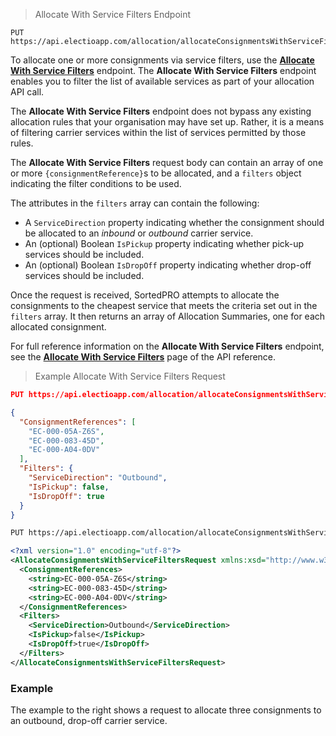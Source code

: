 > Allocate With Service Filters Endpoint
```
PUT https://api.electioapp.com/allocation/allocateConsignmentsWithServiceFilters
```

To allocate one or more consignments via service filters, use the **[Allocate With Service Filters](https://docs.electioapp.com/#/api/AllocateWithServiceFilters)** endpoint. The **Allocate With Service Filters** endpoint enables you to filter the list of available services as part of your allocation API call.

<aside class="note">
  The <strong>Allocate With Service Filters</strong> endpoint does not bypass any existing allocation rules that your organisation may have set up. Rather, it is a means of filtering carrier services within the list of services permitted by those rules.
</aside>

The **Allocate With Service Filters** request body can contain an array of one or more `{consignmentReference}`s to be allocated, and a `filters` object indicating the filter conditions to be used.

The attributes in the `filters` array can contain the following:

* A `ServiceDirection` property indicating whether the consignment should be allocated to an _inbound_ or _outbound_ carrier service.
* An (optional) Boolean `IsPickup` property indicating whether pick-up services should be included.
* An (optional) Boolean `IsDropOff` property indicating whether drop-off services should be included. 

Once the request is received, SortedPRO attempts to allocate the consignments to the cheapest service that meets the criteria set out in the `filters` array. It then returns an array of Allocation Summaries, one for each allocated consignment. 

<aside class="note">
  For full reference information on the <strong>Allocate With Service Filters</strong> endpoint, see the <strong><a href="https://docs.electioapp.com/#/api/AllocateWithServiceFilters">Allocate With Service Filters</a></strong> page of the API reference. 
</aside>

> Example Allocate With Service Filters Request

```json
PUT https://api.electioapp.com/allocation/allocateConsignmentsWithServiceFilters

{
  "ConsignmentReferences": [
    "EC-000-05A-Z6S",
    "EC-000-083-45D",
    "EC-000-A04-0DV"
  ],
  "Filters": {
    "ServiceDirection": "Outbound",
    "IsPickup": false,
    "IsDropOff": true
  }
}
```
```xml
PUT https://api.electioapp.com/allocation/allocateConsignmentsWithServiceFilters

<?xml version="1.0" encoding="utf-8"?>
<AllocateConsignmentsWithServiceFiltersRequest xmlns:xsd="http://www.w3.org/2001/XMLSchema" xmlns:xsi="http://www.w3.org/2001/XMLSchema-instance" xmlns="http://electioapp.com/schemas/v1.1/MPD.Electio.SDK.DataTypes.Consignments">
  <ConsignmentReferences>
    <string>EC-000-05A-Z6S</string>
    <string>EC-000-083-45D</string>
    <string>EC-000-A04-0DV</string>
  </ConsignmentReferences>
  <Filters>
    <ServiceDirection>Outbound</ServiceDirection>
    <IsPickup>false</IsPickup>
    <IsDropOff>true</IsDropOff>
  </Filters>
</AllocateConsignmentsWithServiceFiltersRequest>
```

### Example

The example to the right shows a request to allocate three consignments to an outbound, drop-off carrier service.